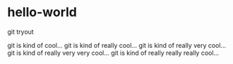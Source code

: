 # hello-world
git tryout

git is kind of cool...
git is kind of really cool...
git is kind of really very cool...
git is kind of really very very cool...
git is kind of really really really cool...
